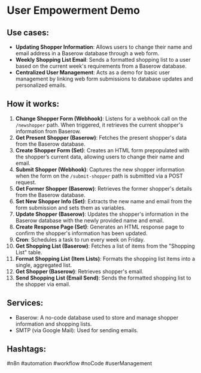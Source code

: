 # User Empowerment Demo

## Use cases:

- **Updating Shopper Information**: Allows users to change their name and email address in a Baserow database through a web form.
- **Weekly Shopping List Email**: Sends a formatted shopping list to a user based on the current week's requirements from a Baserow database.
- **Centralized User Management**: Acts as a demo for basic user management by linking web form submissions to database updates and personalized emails.

## How it works:

1. **Change Shopper Form (Webhook)**: Listens for a webhook call on the `/newshopper` path. When triggered, it retrieves the current shopper's information from Baserow.
2. **Get Present Shopper (Baserow)**: Fetches the present shopper's data from the Baserow database.
3. **Create Shopper Form (Set)**: Creates an HTML form prepopulated with the shopper’s current data, allowing users to change their name and email.
4. **Submit Shopper (Webhook)**: Captures the new shopper information when the form on the `/submit-shopper` path is submitted via a POST request.
5. **Get Former Shopper (Baserow)**: Retrieves the former shopper's details from the Baserow database.
6. **Set New Shopper Info (Set)**: Extracts the new name and email from the form submission and sets them as variables.
7. **Update Shopper (Baserow)**: Updates the shopper's information in the Baserow database with the newly provided name and email.
8. **Create Response Page (Set)**: Generates an HTML response page to confirm the shopper's information has been updated.
9. **Cron**: Schedules a task to run every week on Friday.
10. **Get Shopping List (Baserow)**: Fetches a list of items from the "Shopping List" table.
11. **Format Shopping List (Item Lists)**: Formats the shopping list items into a single, aggregated list.
12. **Get Shopper (Baserow)**: Retrieves shopper's email.
13. **Send Shopping List (Email Send)**: Sends the formatted shopping list to the shopper via email.

## Services:

- Baserow: A no-code database used to store and manage shopper information and shopping lists.
- SMTP (via Google Mail): Used for sending emails.

## Hashtags:

#n8n #automation #workflow #noCode #userManagement

